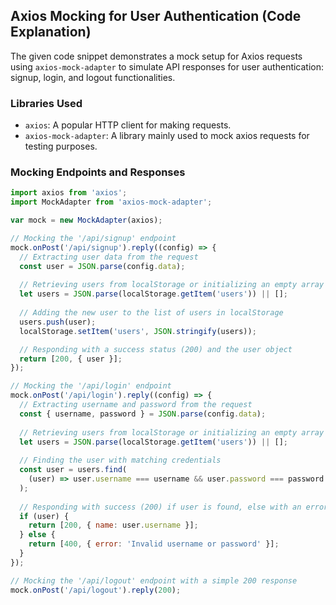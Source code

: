 ## Axios Mocking for User Authentication (Code Explanation)

The given code snippet demonstrates a mock setup for Axios requests using `axios-mock-adapter` to simulate API responses for user authentication: signup, login, and logout functionalities.

### Libraries Used
- `axios`: A popular HTTP client for making requests.
- `axios-mock-adapter`: A library mainly used to mock axios requests for testing purposes.

### Mocking Endpoints and Responses
```javascript
import axios from 'axios';
import MockAdapter from 'axios-mock-adapter';

var mock = new MockAdapter(axios);

// Mocking the '/api/signup' endpoint
mock.onPost('/api/signup').reply((config) => {
  // Extracting user data from the request
  const user = JSON.parse(config.data);
  
  // Retrieving users from localStorage or initializing an empty array
  let users = JSON.parse(localStorage.getItem('users')) || [];
  
  // Adding the new user to the list of users in localStorage
  users.push(user);
  localStorage.setItem('users', JSON.stringify(users));

  // Responding with a success status (200) and the user object
  return [200, { user }];
});

// Mocking the '/api/login' endpoint
mock.onPost('/api/login').reply((config) => {
  // Extracting username and password from the request
  const { username, password } = JSON.parse(config.data);
  
  // Retrieving users from localStorage or initializing an empty array
  let users = JSON.parse(localStorage.getItem('users')) || [];
  
  // Finding the user with matching credentials
  const user = users.find(
    (user) => user.username === username && user.password === password
  );
  
  // Responding with success (200) if user is found, else with an error (400)
  if (user) {
    return [200, { name: user.username }];
  } else {
    return [400, { error: 'Invalid username or password' }];
  }
});

// Mocking the '/api/logout' endpoint with a simple 200 response
mock.onPost('/api/logout').reply(200);
